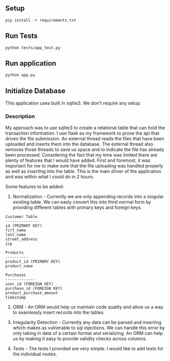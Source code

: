 ## Setup
`pip install -r requirements.txt `

## Run Tests
`python tests/app_test.py`

## Run application
`python app.py`

## Initialize Database
This application uses built in sqlite3. We don't require any setup.

### Description
My approach was to use sqlite3 to create a relational table that can hold the transaction information. I use flask as my framework to prove the api that drives the file submission.
An external thread reads the files that have been uploaded and inserts them into
the database. The external thread also removes those threads to save us space and to
indicate the file has already been processed.
Considering the fact that my time was limited there are plenty of features that I would have added. First and foremost, it was important for me to make sure that
the file uploading was handled properly as well as inserting into the table. This is the main driver of the application and was within what I could do in 2 hours.

Some features to be added:
1) Normalization - Currently we are only appending records into a singular existing table. We can easly convert this into third normal form by providing different tables with primary keys and foreign keys.

```
Customer Table
---------------
id (PRIMARY KEY)
firt_name
last_name
street_address
zip

Products
----------
product_id (PRIMARY KEY)
product_name

Purchases
-------------
user_id (FOREIGN KEY)
purchase_id (FOREIGN KEY)
product_purchase_amount
timestamp
```

2) ORM - An ORM would help us maintain code quality and allow us a way to seamlessly insert records into the tables.

3) Irregularity Detection - Currently any data can be parsed and inserting which makes as vulnerable to sql injections. We can handle this error by only taking in data of a certain format
and serializing. An ORM can help us by making it easy to provide validity checks across columns.

4) Tests - The tests I provided are very simple. I would like to add tests for the individual routes.
